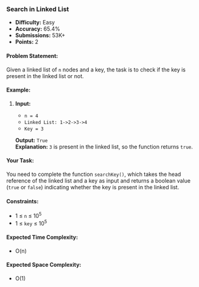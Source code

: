 ### Search in Linked List
- **Difficulty:** Easy
- **Accuracy:** 65.4%
- **Submissions:** 53K+
- **Points:** 2

#### Problem Statement:
Given a linked list of `n` nodes and a key, the task is to check if the key is present in the linked list or not.

#### Example:
1. **Input:**  
   - `n = 4`  
   - `Linked List: 1->2->3->4`  
   - `Key = 3`  
   
   **Output:** `True`  
   **Explanation:** `3` is present in the linked list, so the function returns `true`.

#### Your Task:
You need to complete the function `searchKey()`, which takes the head reference of the linked list and a key as input and returns a boolean value (`true` or `false`) indicating whether the key is present in the linked list.

#### Constraints:
- 1 ≤ `n` ≤ 10<sup>5</sup>
- 1 ≤ `key` ≤ 10<sup>5</sup>

#### Expected Time Complexity:
- O(n)

#### Expected Space Complexity:
- O(1)